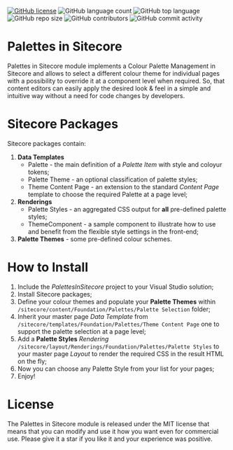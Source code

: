 [![GitHub license](https://img.shields.io/github/license/geann/palettes-in-sitecore.svg)](https://github.com/geann/palettes-in-sitecore/blob/master/LICENSE)
![GitHub language count](https://img.shields.io/github/languages/count/geann/palettes-in-sitecore.svg?style=flat)
![GitHub top language](https://img.shields.io/github/languages/top/geann/palettes-in-sitecore.svg?style=flat)
![GitHub repo size](https://img.shields.io/github/repo-size/geann/palettes-in-sitecore.svg?style=flat)
![GitHub contributors](https://img.shields.io/github/contributors/geann/palettes-in-sitecore)
![GitHub commit activity](https://img.shields.io/github/commit-activity/y/geann/palettes-in-sitecore)

# Palettes in Sitecore
Palettes in Sitecore module implements a Colour Palette Management in Sitecore and allows to select a different colour theme for individual pages with a possibility to override it at a component level when required. So, that content editors can easily apply the desired look & feel in a simple and intuitive way without a need for code changes by developers.

# Sitecore Packages
Sitecore packages contain:
1. **Data Templates**
   - Palette - the main definition of a _Palette Item_ with style and coloyur tokens; 
   - Palette Theme - an optional classification of palette styles;
   - Theme Content Page - an extension to the standard _Content Page_ template to choose the required Palette at a page level;
1. **Renderings**
   - Palette Styles - an aggregated CSS output for **all** pre-defined palette styles;
   - ThemeComponent - a sample component to illustrate how to use and benefit from the flexible style settings in the front-end;  
1. **Palette Themes** - some pre-defined colour schemes.

# How to Install
1. Include the _PalettesInSitecore_ project to your Visual Studio solution;  
1. Install Sitecore packages;
1. Define your colour themes and populate your **Palette Themes** within `/sitecore/content/Foundation/Palettes/Palette Selection` folder;
1. Inherit your master page _Data Template_ from `/sitecore/templates/Foundation/Palettes/Theme Content Page` one to support the palette selection at a page level;
1. Add a **Palette Styles** _Rendering_ `/sitecore/layout/Renderings/Foundation/Palettes/Palette Styles` to your master page _Layout_ to render the required CSS in the result HTML on the fly;
1. Now you can choose any Palette Style from your list for your pages;
1. Enjoy!
 

# License
The Palettes in Sitecore module is released under the MIT license that means that you can modify and use it how you want even for commercial use. Please give it a star if you like it and your experience was positive.